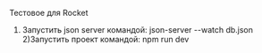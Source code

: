 Тестовое для Rocket
1) Запустить json server командой:  json-server --watch db.json
2)Запустить проект командой: npm run dev
